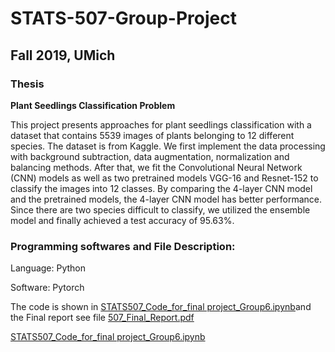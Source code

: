 # STATS-507-Group-Project
## Fall 2019, UMich
### Thesis
**Plant Seedlings Classification Problem**

This project presents approaches for plant seedlings classification with a dataset that contains 5539 images of plants belonging to 12 different species. The dataset is from Kaggle. We first implement the data processing with background subtraction, data augmentation, normalization and balancing methods. After that, we fit the Convolutional Neural Network (CNN) models as well as two
pretrained models VGG-16 and Resnet-152 to classify the images into 12 classes. By comparing the 4-layer CNN model and the pretrained models, the 4-layer CNN model has better performance. Since there are two species difficult to classify, we utilized the ensemble model and finally achieved a test accuracy of 95.63%.
### Programming softwares and File Description:

Language: Python

Software: Pytorch

The code is shown in [STATS507_Code_for_final project_Group6.ipynb](https://github.com/YYCAT1998/STATS-507-Group-Project/blob/master/STATS507_Code_for_final%20project_Group6.ipynb)and the Final report see file [507_Final_Report.pdf](https://github.com/YYCAT1998/STATS-507-Group-Project/blob/master/507_Final_Report.pdf)

[STATS507_Code_for_final project_Group6.ipynb](https://github.com/YYCAT1998/STATS-507-Group-Project/blob/master/STATS507_Code_for_final%20project_Group6.ipynb)
